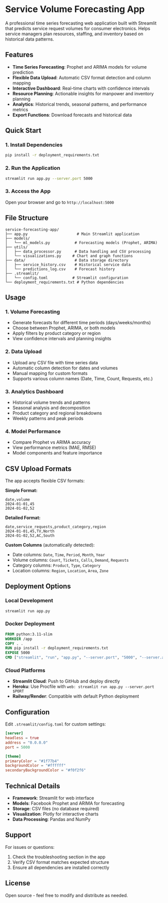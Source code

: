 # Service Volume Forecasting App

A professional time series forecasting web application built with Streamlit that predicts service request volumes for consumer electronics. Helps service managers plan resources, staffing, and inventory based on historical data patterns.

## Features

- **Time Series Forecasting**: Prophet and ARIMA models for volume prediction
- **Flexible Data Upload**: Automatic CSV format detection and column mapping
- **Interactive Dashboard**: Real-time charts with confidence intervals
- **Resource Planning**: Actionable insights for manpower and inventory planning
- **Analytics**: Historical trends, seasonal patterns, and performance metrics
- **Export Functions**: Download forecasts and historical data

## Quick Start

### 1. Install Dependencies

```bash
pip install -r deployment_requirements.txt
```

### 2. Run the Application

```bash
streamlit run app.py --server.port 5000
```

### 3. Access the App

Open your browser and go to `http://localhost:5000`

## File Structure

```
service-forecasting-app/
├── app.py                      # Main Streamlit application
├── models/
│   └── ml_models.py           # Forecasting models (Prophet, ARIMA)
├── utils/
│   ├── data_processor.py      # Data handling and CSV processing
│   └── visualizations.py     # Chart and graph functions
├── data/                      # Data storage directory
│   ├── service_history.csv    # Historical service data
│   └── predictions_log.csv    # Forecast history
├── .streamlit/
│   └── config.toml           # Streamlit configuration
└── deployment_requirements.txt # Python dependencies
```

## Usage

### 1. Volume Forecasting
- Generate forecasts for different time periods (days/weeks/months)
- Choose between Prophet, ARIMA, or both models
- Apply filters by product category or region
- View confidence intervals and planning insights

### 2. Data Upload
- Upload any CSV file with time series data
- Automatic column detection for dates and volumes
- Manual mapping for custom formats
- Supports various column names (Date, Time, Count, Requests, etc.)

### 3. Analytics Dashboard
- Historical volume trends and patterns
- Seasonal analysis and decomposition
- Product category and regional breakdowns
- Weekly patterns and peak periods

### 4. Model Performance
- Compare Prophet vs ARIMA accuracy
- View performance metrics (MAE, RMSE)
- Model components and feature importance

## CSV Upload Formats

The app accepts flexible CSV formats:

**Simple Format:**
```csv
date,volume
2024-01-01,45
2024-01-02,52
```

**Detailed Format:**
```csv
date,service_requests,product_category,region
2024-01-01,45,TV,North
2024-01-02,52,AC,South
```

**Custom Columns** (automatically detected):
- Date columns: `Date`, `Time`, `Period`, `Month`, `Year`
- Volume columns: `Count`, `Tickets`, `Calls`, `Demand`, `Requests`
- Category columns: `Product`, `Type`, `Category`
- Location columns: `Region`, `Location`, `Area`, `Zone`

## Deployment Options

### Local Development
```bash
streamlit run app.py
```

### Docker Deployment
```dockerfile
FROM python:3.11-slim
WORKDIR /app
COPY . .
RUN pip install -r deployment_requirements.txt
EXPOSE 5000
CMD ["streamlit", "run", "app.py", "--server.port", "5000", "--server.address", "0.0.0.0"]
```

### Cloud Platforms
- **Streamlit Cloud**: Push to GitHub and deploy directly
- **Heroku**: Use Procfile with `web: streamlit run app.py --server.port $PORT`
- **Railway/Render**: Compatible with default Python deployment

## Configuration

Edit `.streamlit/config.toml` for custom settings:

```toml
[server]
headless = true
address = "0.0.0.0"
port = 5000

[theme]
primaryColor = "#1f77b4"
backgroundColor = "#ffffff"
secondaryBackgroundColor = "#f0f2f6"
```

## Technical Details

- **Framework**: Streamlit for web interface
- **Models**: Facebook Prophet and ARIMA for forecasting
- **Storage**: CSV files (no database required)
- **Visualization**: Plotly for interactive charts
- **Data Processing**: Pandas and NumPy

## Support

For issues or questions:
1. Check the troubleshooting section in the app
2. Verify CSV format matches expected structure
3. Ensure all dependencies are installed correctly

## License

Open source - feel free to modify and distribute as needed.